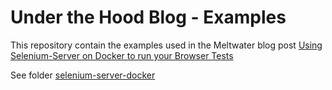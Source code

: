 # Under the Hood Blog - Examples

This repository contain the examples used in the Meltwater blog post [Using Selenium-Server on Docker to run your Browser Tests](http://underthehood.meltwater.com/blog/2016/11/09/using-docker-with-selenium-server-to-run-your-browser-tests/)

See folder [selenium-server-docker][repo-link]

[repo-link]:selenium-server-docker
[blog-post]:http://underthehood.meltwater.com/blog/2016/11/09/using-docker-with-selenium-server-to-run-your-browser-tests/
